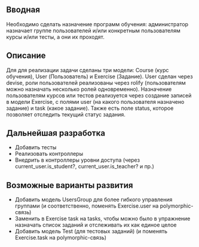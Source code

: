 ## Вводная
Необходимо сделать назначение программ обучения: администратор назначает группе пользователей и/или конкретным пользователям курсы и/или тесты, а они их проходят.

## Описание
Для для реализации задачи сделаны три модели: Course (курс обучения), User (Пользователь) и Exercise (Задание). User сделан через devise, роли пользователей реализованы через rolify (пользователям можно назначать несколько ролей одновременно). Назначение пользователям курсов или тестов реализуется через создание записей в модели Exercise, с полями user (на какого пользователя назначено задание) и task (какое задание). Также есть поле status, которое позволяет отследить текущий статус задания.

## Дальнейшая разработка
* Добавить тесты
* Реализовать контроллеры
* Внедрить в контроллеры уровни доступа (через current_user.is_student?, current_user.is_teacher? и пр.)

## Возможные варианты развития
* Добавить модель UsersGroup для более гибкого управления группами (и соответственно, поменять Exercise.user на polymorphic-связь)
* Заменить в Exercise task на tasks, чтобы можно было в упражнение назначать список заданий и отслеживать их как единое целое
* Добавить модель Test (для тестовых заданий) (и поменять Exercise.task на polymorphic-связь)
